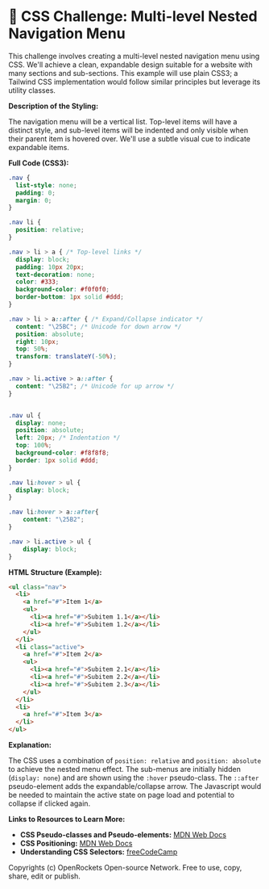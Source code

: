 # 🐞 CSS Challenge:  Multi-level Nested Navigation Menu


This challenge involves creating a multi-level nested navigation menu using CSS.  We'll achieve a clean, expandable design suitable for a website with many sections and sub-sections.  This example will use plain CSS3;  a Tailwind CSS implementation would follow similar principles but leverage its utility classes.


**Description of the Styling:**

The navigation menu will be a vertical list.  Top-level items will have a distinct style, and sub-level items will be indented and only visible when their parent item is hovered over.  We'll use a subtle visual cue to indicate expandable items.

**Full Code (CSS3):**

```css
.nav {
  list-style: none;
  padding: 0;
  margin: 0;
}

.nav li {
  position: relative;
}

.nav > li > a { /* Top-level links */
  display: block;
  padding: 10px 20px;
  text-decoration: none;
  color: #333;
  background-color: #f0f0f0;
  border-bottom: 1px solid #ddd;
}

.nav > li > a::after { /* Expand/Collapse indicator */
  content: "\25BC"; /* Unicode for down arrow */
  position: absolute;
  right: 10px;
  top: 50%;
  transform: translateY(-50%);
}

.nav > li.active > a::after {
  content: "\25B2"; /* Unicode for up arrow */
}


.nav ul {
  display: none;
  position: absolute;
  left: 20px; /* Indentation */
  top: 100%;
  background-color: #f8f8f8;
  border: 1px solid #ddd;
}

.nav li:hover > ul {
  display: block;
}

.nav li:hover > a::after{
    content: "\25B2";
}

.nav > li.active > ul {
    display: block;
}
```

**HTML Structure (Example):**

```html
<ul class="nav">
  <li>
    <a href="#">Item 1</a>
    <ul>
      <li><a href="#">Subitem 1.1</a></li>
      <li><a href="#">Subitem 1.2</a></li>
    </ul>
  </li>
  <li class="active">
    <a href="#">Item 2</a>
    <ul>
      <li><a href="#">Subitem 2.1</a></li>
      <li><a href="#">Subitem 2.2</a></li>
      <li><a href="#">Subitem 2.3</a></li>
    </ul>
  </li>
  <li>
    <a href="#">Item 3</a>
  </li>
</ul>
```

**Explanation:**

The CSS uses a combination of `position: relative` and `position: absolute` to achieve the nested menu effect.  The sub-menus are initially hidden (`display: none`) and are shown using the `:hover` pseudo-class. The `::after` pseudo-element adds the expandable/collapse arrow.  The Javascript would be needed to maintain the active state on page load and potential to collapse if clicked again.


**Links to Resources to Learn More:**

* **CSS Pseudo-classes and Pseudo-elements:** [MDN Web Docs](https://developer.mozilla.org/en-US/docs/Web/CSS/Pseudo-elements)
* **CSS Positioning:** [MDN Web Docs](https://developer.mozilla.org/en-US/docs/Web/CSS/position)
* **Understanding CSS Selectors:** [freeCodeCamp](https://www.freecodecamp.org/news/css-selectors-a-complete-guide/)

Copyrights (c) OpenRockets Open-source Network. Free to use, copy, share, edit or publish.


